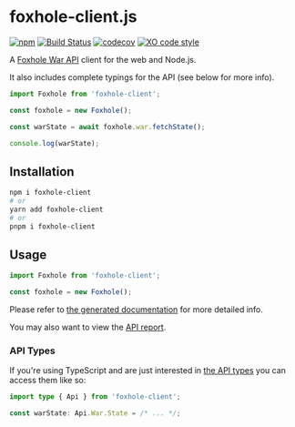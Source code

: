 # foxhole-client.js

[![npm](https://img.shields.io/npm/v/foxhole-client)](https://npmjs.com/package/foxhole-client)
[![Build Status](https://github.com/jonahsnider/foxhole-client.js/workflows/CI/badge.svg)](https://github.com/jonahsnider/foxhole-client.js/actions)
[![codecov](https://codecov.io/gh/jonahsnider/foxhole-client.js/branch/main/graph/badge.svg?token=FQ5BP2A1XO)](https://codecov.io/gh/jonahsnider/foxhole-client.js)
[![XO code style](https://img.shields.io/badge/code_style-XO-5ed9c7.svg)](https://github.com/xojs/xo)

A [Foxhole War API](https://github.com/clapfoot/warapi#readme) client for the web and Node.js.

It also includes complete typings for the API (see below for more info).

```js
import Foxhole from 'foxhole-client';

const foxhole = new Foxhole();

const warState = await foxhole.war.fetchState();

console.log(warState);
```

## Installation

```sh
npm i foxhole-client
# or
yarn add foxhole-client
# or
pnpm i foxhole-client
```

## Usage

```js
import Foxhole from 'foxhole-client';

const foxhole = new Foxhole();
```

Please refer to [the generated documentation](https://foxhole-client.js.org/classes/client) for more detailed info.

You may also want to view the [API report](./api.md).

### API Types

If you're using TypeScript and are just interested in [the API types](https://foxhole-client.js.org/modules/api) you can access them like so:

```ts
import type { Api } from 'foxhole-client';

const warState: Api.War.State = /* ... */;
```
